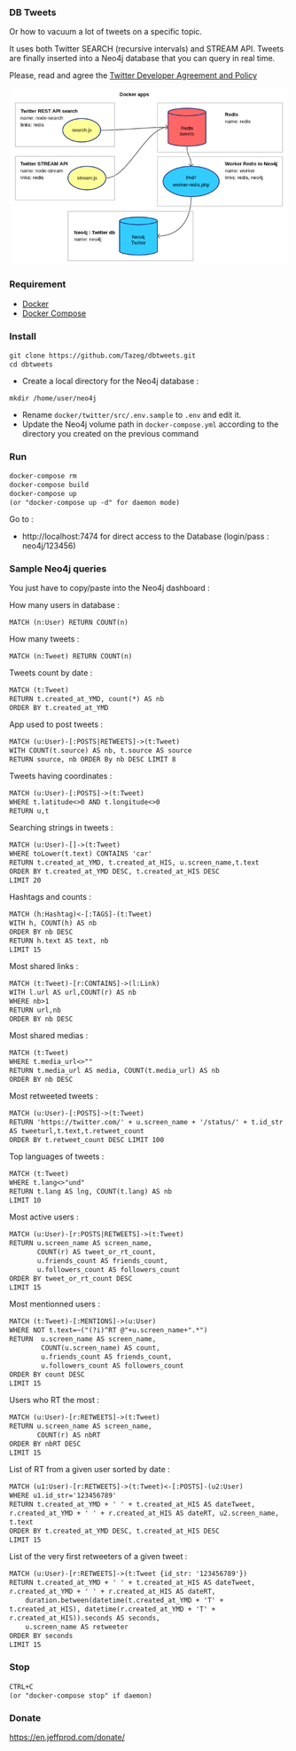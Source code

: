 ### DB Tweets

Or how to vacuum a lot of tweets on a specific topic.

It uses both Twitter SEARCH (recursive intervals) and STREAM API.
Tweets are finally inserted into a Neo4j database that you can query in real time.

Please, read and agree the [Twitter Developer Agreement and Policy](https://developer.twitter.com/en/developer-terms/agreement-and-policy.html)

![Schéma](dbtweets.png)

### Requirement

- [Docker](https://docs.docker.com/install/)
- [Docker Compose](https://docs.docker.com/compose/)

### Install

```
git clone https://github.com/Tazeg/dbtweets.git
cd dbtweets
```

- Create a local directory for the Neo4j database :

```
mkdir /home/user/neo4j
```

- Rename `docker/twitter/src/.env.sample` to `.env` and edit it.
- Update the Neo4j volume path in `docker-compose.yml` according to the directory you created on the previous command


### Run

```
docker-compose rm
docker-compose build
docker-compose up
(or "docker-compose up -d" for daemon mode)
```

Go to :

- http://localhost:7474 for direct access to the Database (login/pass : neo4j/123456)

### Sample Neo4j queries

You just have to copy/paste into the Neo4j dashboard :

How many users in database :
```
MATCH (n:User) RETURN COUNT(n)
```

How many tweets :
```
MATCH (n:Tweet) RETURN COUNT(n)
```

Tweets count by date :
```
MATCH (t:Tweet)
RETURN t.created_at_YMD, count(*) AS nb
ORDER BY t.created_at_YMD
```

App used to post tweets :
```
MATCH (u:User)-[:POSTS|RETWEETS]->(t:Tweet) 
WITH COUNT(t.source) AS nb, t.source AS source 
RETURN source, nb ORDER By nb DESC LIMIT 8
```

Tweets having coordinates :
```
MATCH (u:User)-[:POSTS]->(t:Tweet) 
WHERE t.latitude<>0 AND t.longitude<>0 
RETURN u,t
```

Searching strings in tweets :
```
MATCH (u:User)-[]->(t:Tweet) 
WHERE toLower(t.text) CONTAINS 'car'
RETURN t.created_at_YMD, t.created_at_HIS, u.screen_name,t.text
ORDER BY t.created_at_YMD DESC, t.created_at_HIS DESC
LIMIT 20
```

Hashtags and counts :
```
MATCH (h:Hashtag)<-[:TAGS]-(t:Tweet) 
WITH h, COUNT(h) AS nb
ORDER BY nb DESC
RETURN h.text AS text, nb 
LIMIT 15
```

Most shared links :
```
MATCH (t:Tweet)-[r:CONTAINS]->(l:Link) 
WITH l.url AS url,COUNT(r) AS nb 
WHERE nb>1 
RETURN url,nb 
ORDER BY nb DESC
```

Most shared medias :
```
MATCH (t:Tweet) 
WHERE t.media_url<>"" 
RETURN t.media_url AS media, COUNT(t.media_url) AS nb 
ORDER BY nb DESC
```

Most retweeted tweets :
```
MATCH (u:User)-[:POSTS]->(t:Tweet) 
RETURN 'https://twitter.com/' + u.screen_name + '/status/' + t.id_str AS tweeturl,t.text,t.retweet_count
ORDER BY t.retweet_count DESC LIMIT 100
```

Top languages of tweets :
```
MATCH (t:Tweet) 
WHERE t.lang<>"und" 
RETURN t.lang AS lng, COUNT(t.lang) AS nb 
LIMIT 10
```

Most active users :
```
MATCH (u:User)-[r:POSTS|RETWEETS]->(t:Tweet)
RETURN u.screen_name AS screen_name,
       COUNT(r) AS tweet_or_rt_count,
       u.friends_count AS friends_count,
       u.followers_count AS followers_count
ORDER BY tweet_or_rt_count DESC
LIMIT 15
```

Most mentionned users :
```
MATCH (t:Tweet)-[:MENTIONS]->(u:User)
WHERE NOT t.text=~("(?i)^RT @"+u.screen_name+".*")
RETURN  u.screen_name AS screen_name,
        COUNT(u.screen_name) AS count,
        u.friends_count AS friends_count,
        u.followers_count AS followers_count
ORDER BY count DESC
LIMIT 15
```

Users who RT the most :
```
MATCH (u:User)-[r:RETWEETS]->(t:Tweet)
RETURN u.screen_name AS screen_name,
       COUNT(r) AS nbRT
ORDER BY nbRT DESC       
LIMIT 15
```

List of RT from a given user sorted by date :
```
MATCH (u1:User)-[r:RETWEETS]->(t:Tweet)<-[:POSTS]-(u2:User)
WHERE u1.id_str='123456789' 
RETURN t.created_at_YMD + ' ' + t.created_at_HIS AS dateTweet, r.created_at_YMD + ' ' + r.created_at_HIS AS dateRT, u2.screen_name, t.text
ORDER BY t.created_at_YMD DESC, t.created_at_HIS DESC
LIMIT 15
```

List of the very first retweeters of a given tweet :
```
MATCH (u:User)-[r:RETWEETS]->(t:Tweet {id_str: '123456789'})
RETURN t.created_at_YMD + ' ' + t.created_at_HIS AS dateTweet, r.created_at_YMD + ' ' + r.created_at_HIS AS dateRT,
	duration.between(datetime(t.created_at_YMD + 'T' + t.created_at_HIS), datetime(r.created_at_YMD + 'T' + r.created_at_HIS)).seconds AS seconds,
	u.screen_name AS retweeter
ORDER BY seconds
LIMIT 15
```

### Stop

```
CTRL+C
(or "docker-compose stop" if daemon)
```

### Donate

https://en.jeffprod.com/donate/

